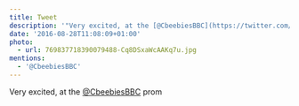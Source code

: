 ```yaml
---
title: Tweet
description: '"Very excited, at the [@CbeebiesBBC](https://twitter.com/@CbeebiesBBC) prom "'
date: '2016-08-28T11:08:09+01:00'
photo:
  - url: 769837718390079488-Cq8DSxaWcAAKq7u.jpg
mentions:
  - '@CbeebiesBBC'
---
```

Very excited, at the [@CbeebiesBBC](https://twitter.com/@CbeebiesBBC) prom 
